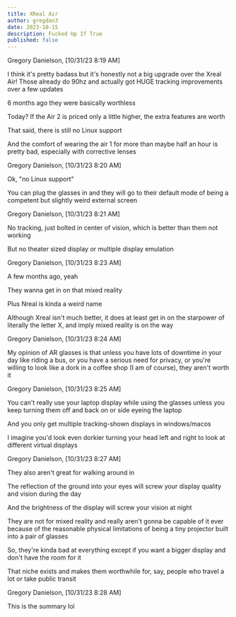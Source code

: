 ```yaml
---
title: XReal Air
author: gregdan3
date: 2023-10-15
description: Fucked Up If True
published: false
---
```


Gregory Danielson, [10/31/23 8:19 AM]

I think it's pretty badass but it's honestly not a big upgrade over the Xreal Air! Those already do 90hz and actually got HUGE tracking improvements over a few updates

6 months ago they were basically worthless

Today? If the Air 2 is priced only a little higher, the extra features are worth

That said, there is still no Linux support

And the comfort of wearing the air 1 for more than maybe half an hour is pretty bad, especially with corrective lenses

Gregory Danielson, [10/31/23 8:20 AM]

Ok, "no Linux support"

You can plug the glasses in and they will go to their default mode of being a competent but slightly weird external screen

Gregory Danielson, [10/31/23 8:21 AM]

No tracking, just bolted in center of vision, which is better than them not working

But no theater sized display or multiple display emulation

Gregory Danielson, [10/31/23 8:23 AM]

A few months ago, yeah

They wanna get in on that mixed reality

Plus Nreal is kinda a weird name

Although Xreal isn't much better, it does at least get in on the starpower of literally the letter X, and imply mixed reality is on the way

Gregory Danielson, [10/31/23 8:24 AM]

My opinion of AR glasses is that unless you have lots of downtime in your day like riding a bus, or you have a serious need for privacy, or you're willing to look like a dork in a coffee shop (I am of course), they aren't worth it

Gregory Danielson, [10/31/23 8:25 AM]

You can't really use your laptop display while using the glasses unless you keep turning them off and back on or side eyeing the laptop

And you only get multiple tracking-shown displays in windows/macos

I imagine you'd look even dorkier turning your head left and right to look at different virtual displays

Gregory Danielson, [10/31/23 8:27 AM]

They also aren't great for walking around in

The reflection of the ground into your eyes will screw your display quality and vision during the day

And the brightness of the display will screw your vision at night

They are not for mixed reality and really aren't gonna be capable of it ever because of the reasonable physical limitations of being a tiny projector built into a pair of glasses

So, they're kinda bad at everything except if you want a bigger display and don't have the room for it

That niche exists and makes them worthwhile for, say, people who travel a lot or take public transit

Gregory Danielson, [10/31/23 8:28 AM]

This is the summary lol
